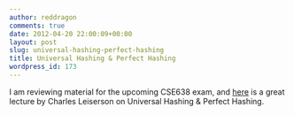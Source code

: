 ```yaml
---
author: reddragon
comments: true
date: 2012-04-20 22:00:09+00:00
layout: post
slug: universal-hashing-perfect-hashing
title: Universal Hashing & Perfect Hashing
wordpress_id: 173
---
```


I am reviewing material for the upcoming CSE638 exam, and [here](http://videolectures.net/mit6046jf05_leiserson_lec08/) is a great lecture by Charles Leiserson on Universal Hashing & Perfect Hashing.


